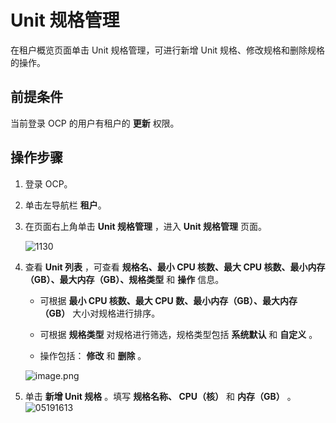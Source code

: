 Unit 规格管理
==============================

在租户概览页面单击 Unit 规格管理，可进行新增 Unit 规格、修改规格和删除规格的操作。

前提条件
-------------------------

当前登录 OCP 的用户有租户的 **更新** 权限。

**操作步骤**
-----------------------------

1. 登录 OCP。

2. 单击左导航栏 **租户**。

3. 在页面右上角单击 **Unit 规格管理** ，进入 **Unit 规格管理** 页面。

   ![1130](https://obbusiness-private.oss-cn-shanghai.aliyuncs.com/doc/img/ocp/%E8%A7%84%E6%A0%BC%E7%AE%A1%E7%90%861.png)

4. 查看 **Unit 列表** ，可查看 **规格名、最小 CPU 核数、最大 CPU 核数、最小内存（GB）、最大内存（GB）、规格类型** 和 **操作** 信息。

   * 可根据 **最小 CPU 核数、最大 CPU 数、最小内存（GB）、最大内存（GB）** 大小对规格进行排序。

   * 可根据 **规格类型** 对规格进行筛选，规格类型包括 **系统默认** 和 **自定义** 。

   * 操作包括： **修改** 和 **删除** 。

   ![image.png](https://help-static-aliyun-doc.aliyuncs.com/assets/img/zh-CN/3872988061/p199925.png "image.png")

5. 单击 **新增 Unit 规格** 。填写 **规格名称、 CPU（核）** 和 **内存（GB）** 。
   ![05191613](https://help-static-aliyun-doc.aliyuncs.com/assets/img/zh-CN/3809962261/p275401.png)
